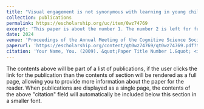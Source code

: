 ```yaml
---
title: "Visual engagement is not synonymous with learning in young children"
collection: publications
permalink: https://escholarship.org/uc/item/0wz74769
excerpt: 'This paper is about the number 1. The number 2 is left for future work.'
date: 2024
venue: 'Proceedings of the Annual Meeting of the Cognitive Science Society'
paperurl: 'https://escholarship.org/content/qt0wz74769/qt0wz74769.pdf?t=sev3pc&v=lg'
citation: 'Your Name, You. (2009). &quot;Paper Title Number 1.&quot; <i>Journal 1</i>. 1(1).'
---
```


The contents above will be part of a list of publications, if the user clicks the link for the publication than the contents of section will be rendered as a full page, allowing you to provide more information about the paper for the reader. When publications are displayed as a single page, the contents of the above "citation" field will automatically be included below this section in a smaller font.
